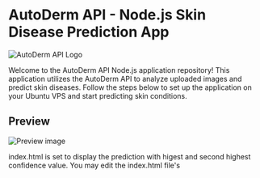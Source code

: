 # AutoDerm API - Node.js Skin Disease Prediction App

![AutoDerm API Logo](https://autoderm.firstderm.com/documentation/img/logo.png)

Welcome to the AutoDerm API Node.js application repository! This application utilizes the AutoDerm API to analyze uploaded images and predict skin diseases. Follow the steps below to set up the application on your Ubuntu VPS and start predicting skin conditions.

## Preview

![Preview image](https://github.com/Tescan-group/FirstDerm-AutoDerm-API-NodeJS/assets/73188081/9edeec20-5813-470f-8100-ff97e2ca77d3)

index.html is set to display the prediction with higest and second highest confidence value. You may edit the index.html file's <script> section accordingly if you wish a different result system.

## Table of Contents

1. [Prerequisites](#prerequisites)
2. [Step 1: Access Your Ubuntu VPS via SSH](#step-1-access-your-ubuntu-vps-via-ssh)
3. [Step 2: Create a New Node.js Project](#step-2-create-a-new-nodejs-project)
4. [Step 3: Clone the Git Repository](#step-3-clone-the-git-repository)
5. [Step 4: Enter Your AutoDerm API Key](#step-4-enter-your-autoderm-api-key)
6. [Step 5: Install Node.js and npm](#step-5-install-nodejs-and-npm)
7. [Step 6: Install Required Packages](#step-6-install-required-packages)
8. [Step 7: Start the Node.js Application](#step-7-start-the-nodejs-application)
9. [Step 8: Set Up Nginx Reverse Proxy](#step-8-set-up-nginx-reverse-proxy)
10. [Step 9: Access the Application](#step-9-access-the-application)
11. [Important Notes](#important-notes)

## Prerequisites

Before setting up the AutoDerm API Node.js application, ensure you have the following:

- An Ubuntu VPS with SSH access. If looking for a reliable host, [Hostinger](https://www.hostinger.com/) is recommended 👍
- Node.js and npm installed on the VPS
- An AutoDerm API key. If you don't have one, you can obtain it at [https://autoderm.firstderm.com/](https://autoderm.firstderm.com/)

## Step 1: Access Your Ubuntu VPS via SSH

Using your preferred SSH client, connect to your Ubuntu VPS by entering the following command:

```bash
ssh your_username@your_vps_ip
```

Replace `your_username` with your server's username and `your_vps_ip` with the server's IP address.

## Step 2: Create a New Node.js Project

Create a new directory for your Node.js project and navigate to it:

```bash
mkdir firstderm_node_app
cd firstderm_node_app
```

## Step 3: Clone the Git Repository

Clone this Git repository into your project directory:

```bash
git clone https://github.com/Tescan-group/FirstDerm-AutoDerm-API-NodeJS.git
```

## Step 4: Enter Your AutoDerm API Key

Open the `app.js` file using a text editor. For example, you can use `nano`:

```bash
nano app.js
```

In the `app.js` file, find line 12 and replace `YOUR_API_KEY` with your AutoDerm API key.

## Step 5: Install Node.js and npm

Update the package list and install Node.js and npm:

```bash
sudo apt update
sudo apt install nodejs npm
```

## Step 6: Install Required Packages

Install the necessary Node.js packages (Express, Axios, FormData, and Multer) using npm:

```bash
npm install express axios form-data multer fs
```

## Step 7: Start the Node.js Application

Install pm2 in order to run the NodeJS application in the background:

```bash
npm install pm2 -g
```

Now, run the command below in order to start the NodeJS application:

```bash
pm2 start app.js
```

Verify the application status, it should be shown as "online" if no issues are faced:

```bash
pm2 status
```

Your Node.js application should now be running and listening for requests on port 8000.

## Step 8: Set Up Nginx Reverse Proxy

Install Nginx on your VPS:

```bash
sudo apt install nginx
```

Create a new Nginx configuration file for your Node.js application:

```bash
sudo nano /etc/nginx/sites-available/firstderm
```

Add the following configuration to the `firstderm` file:

```nginx
server {
    listen 80;
    server_name your_domain_or_ip;

    location / {
        proxy_pass http://localhost:8000;
        proxy_http_version 1.1;
        proxy_set_header Upgrade $http_upgrade;
        proxy_set_header Connection 'upgrade';
        proxy_set_header Host $host;
        proxy_cache_bypass $http_upgrade;
    }
}
```

Replace `your_domain_or_ip` with your server's domain name or IP address.

Create a symbolic link to enable the site:

```bash
sudo ln -s /etc/nginx/sites-available/firstderm /etc/nginx/sites-enabled/
```

Test the Nginx configuration:

```bash
sudo nginx -t
```

If the test is successful, restart Nginx:

```bash
sudo systemctl restart nginx
```

## Step 9: Access the Application

Your Node.js application should now be accessible through your server's domain name or IP address. Open a web browser and enter the URL:

```
http://your_domain_or_ip
```

You should see the web page with the form to upload an image. After submitting the image, the API response should be displayed on the page.

Remember to replace `your_domain_or_ip` with your server's actual domain name or IP address.

## Important Notes

Making changes to app.js will not reflect unless you restart the app afterwards using the command below;

```bash
pm2 restart app.js
```

If the app is not online, to troubleshoot you may check for pm2 logs;

```bash
pm2 logs
```

If you are using a domain instead of server IP, make sure that the domain is pointed to your VPS server;
[How to Point a Domain to Your VPS](https://support.hostinger.com/en/articles/1583227-how-to-point-a-domain-to-your-vps#:~:text=The%20easiest%20way%20to%20point,resolve%2Dto%20in%20its%20name)

Congratulations! You have successfully set up the AutoDerm API Node.js application. You can now use it to predict skin diseases based on uploaded images. Stay healthy! 🌟
